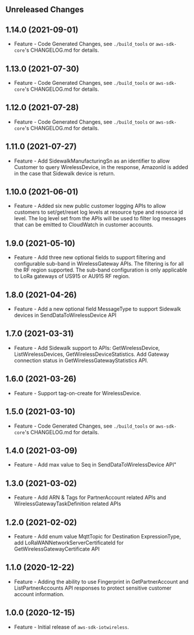 Unreleased Changes
------------------

1.14.0 (2021-09-01)
------------------

* Feature - Code Generated Changes, see `./build_tools` or `aws-sdk-core`'s CHANGELOG.md for details.

1.13.0 (2021-07-30)
------------------

* Feature - Code Generated Changes, see `./build_tools` or `aws-sdk-core`'s CHANGELOG.md for details.

1.12.0 (2021-07-28)
------------------

* Feature - Code Generated Changes, see `./build_tools` or `aws-sdk-core`'s CHANGELOG.md for details.

1.11.0 (2021-07-27)
------------------

* Feature - Add SidewalkManufacturingSn as an identifier to allow Customer to query WirelessDevice, in the response, AmazonId is added in the case that Sidewalk device is return.

1.10.0 (2021-06-01)
------------------

* Feature - Added six new public customer logging APIs to allow customers to set/get/reset log levels at resource type and resource id level. The log level set from the APIs will be used to filter log messages that can be emitted to CloudWatch in customer accounts.

1.9.0 (2021-05-10)
------------------

* Feature - Add three new optional fields to support filtering and configurable sub-band in WirelessGateway APIs. The filtering is for all the RF region supported. The sub-band configuration is only applicable to LoRa gateways of US915 or AU915 RF region.

1.8.0 (2021-04-26)
------------------

* Feature - Add a new optional field MessageType to support Sidewalk devices in SendDataToWirelessDevice API

1.7.0 (2021-03-31)
------------------

* Feature - Add Sidewalk support to APIs: GetWirelessDevice, ListWirelessDevices, GetWirelessDeviceStatistics. Add Gateway connection status in GetWirelessGatewayStatistics API.

1.6.0 (2021-03-26)
------------------

* Feature - Support tag-on-create for WirelessDevice.

1.5.0 (2021-03-10)
------------------

* Feature - Code Generated Changes, see `./build_tools` or `aws-sdk-core`'s CHANGELOG.md for details.

1.4.0 (2021-03-09)
------------------

* Feature - Add max value to Seq in SendDataToWirelessDevice API"

1.3.0 (2021-03-02)
------------------

* Feature - Add ARN & Tags for PartnerAccount related APIs and WirelessGatewayTaskDefinition related APIs

1.2.0 (2021-02-02)
------------------

* Feature - Add enum value MqttTopic for Destination ExpressionType, add LoRaWANNetworkServerCertificateId for GetWirelessGatewayCertificate API

1.1.0 (2020-12-22)
------------------

* Feature - Adding the ability to use Fingerprint in GetPartnerAccount and ListPartnerAccounts API responses to protect sensitive customer account information.

1.0.0 (2020-12-15)
------------------

* Feature - Initial release of `aws-sdk-iotwireless`.


